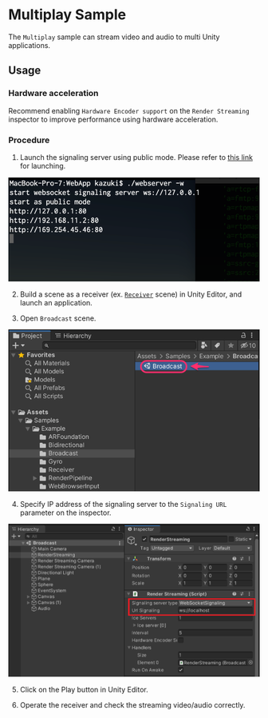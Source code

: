 # Multiplay Sample

The `Multiplay` sample can stream video and audio to multi Unity applications.

## Usage

### Hardware acceleration

Recommend enabling `Hardware Encoder support` on the `Render Streaming` inspector to improve performance using hardware acceleration.

### Procedure

1) Launch the signaling server using public mode. Please refer to [this link](webapp.md) for launching.

![Launch web server](images/launch_webserver_public_mode.png)

2) Build a scene as a receiver (ex. [`Receiver`](sample-receiver.md) scene) in Unity Editor, and launch an application.

3) Open `Broadcast` scene.

![Open Broadcast scene](images/open_broadcast_scene.png)

4) Specify IP address of the signaling server to the `Signaling URL` parameter on the inspector.

![Signaling url on inspector](images/broadcast_sample_signaling.png)

5) Click on the Play button in Unity Editor.

6) Operate the receiver and check the streaming video/audio correctly.
